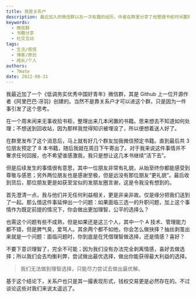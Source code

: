 ```yaml
---
title: 我是关系户
description: 最近加入的微信群以及一次有趣的经历。作者在群里分享了他整理书柜时闲置的书籍，并决定送给群友。这个举动引发了一些思考，特别是关于人与人之间的互动和选择。
keywords:
  - 微信群
  - 书籍分享
  - 社交互动
tags:
  - 生活/感悟
  - 博客/原创
  - 成长/个人
authors:
  - 7Wate
date: 2022-08-31
---
```


我最近加了一个《低调务实优秀中国好青年》微信群，其是 Github 上一位开源作者《阿里巴巴·冴羽》创建的。当然不是靠关系户才可以进这个群，只是因为一件事引发了这个思考。

在一个周末闲来无事收拾书柜，整理出来几本闲置的书籍。思来想去不知道如何处理；不想送到回收站，因为那样我觉得知识被埋没了，所以便想着送人好了。

在群里发布了这个消息后，马上就有好几个群友加我微信预定书籍。直到最后共 3 位朋友预定了 8 本书籍，随后我就在周日下午寄出了。对于我来说这件事情并不奢求任何回报，也不希望谁感激我，我只是想让这几本书继续“活下去”。

但是后续发生的事情很有意思，其中一位朋友非常有礼貌，从始至终你都能感受到尊敬与感恩；另外两位朋友也是感谢至极，但是远没有那位朋友“更礼貌”。最后收到货后，那位朋友更是如获至宝似的发朋友圈言谢，这是令我没有想到的。

首先澄清一点，我与他们并无任何利益相关，更是非亲非故。仅是缘分把我们送到了一起。那么借这件事延伸出一个问题：如果面临三选一的升职问题，加上这个事情作为既定前提的情况下，你会做出更加理智，公平的选择么？

也需这个问题有些不成熟，但是如果还是这三个人，其中一个 A 技术、管理能力都不错，但是脾气臭，爱骂人。其余两个都不如他，你会怎么做抉择？抽丝剥茧出来就是一个问题：面临问题时，你到底是在凭借理智做选择，还是情感？喜好？

不要下意识理智了，完全不可能；因为我们没有办法完全剥离情感，喜好去做选择；所以我们会去均衡利弊，尝试做出最优选择，做出你能获得最大利益的选择。

> 我们无法做到理智选择，只能尽力尝试去做出最优解。

基于这个结论下，关系户也只是其一撮表现形式，钱权交易更是必然存在的。不过谈论这些对我们来说太遥远了。
